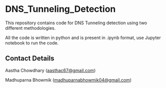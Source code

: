 # DNS_Tunneling_Detection

This repository contains code for DNS Tunneling detection using two different methodologies.

All the code is written in python and is present in .ipynb format, use Jupyter notebook to run the code.

## Contact Details

Aastha Chowdhary  (aasthac67@gmail.com)

Madhuparna Bhowmik (madhuparnabhowmik04@gmail.com)
